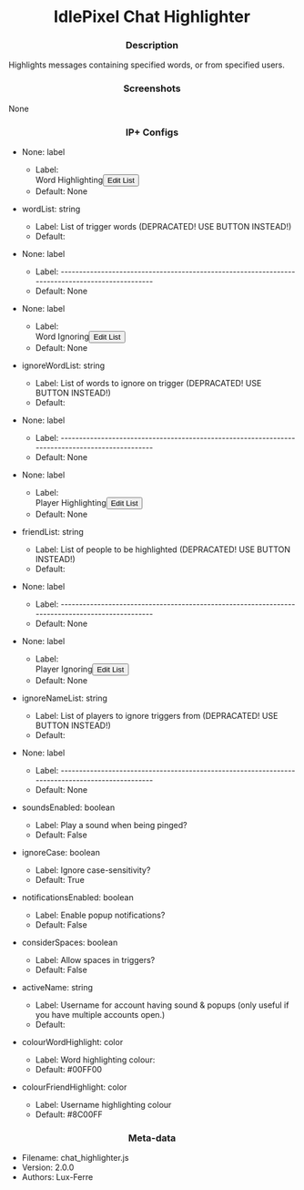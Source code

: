 <h1 align="center">IdlePixel Chat Highlighter</h1>

<h3 align="center"> Description</h3>

Highlights messages containing specified words, or from specified users.

<h3 align="center"> Screenshots</h3>

None

<h3 align="center"> IP+ Configs</h3>

 - None: label
   - Label: <div class="d-flex w-100"><span class="align-self-center col-6">Word Highlighting</span><span class="col-6"><button class="btn btn-primary" type="button" onclick="IdlePixelPlus.plugins.highlighting.showModal('word_set')">Edit List</button></span></div>
   - Default: None

 - wordList: string
   - Label: List of trigger words (DEPRACATED! USE BUTTON INSTEAD!)
   - Default: 

 - None: label
   - Label: ------------------------------------------------------------------------------------------------
   - Default: None

 - None: label
   - Label: <div class="d-flex w-100"><span class="align-self-center col-6">Word Ignoring</span><span class="col-6"><button class="btn btn-primary" type="button" onclick="IdlePixelPlus.plugins.highlighting.showModal('ignore_word_set')">Edit List</button></span></div>
   - Default: None

 - ignoreWordList: string
   - Label: List of words to ignore on trigger (DEPRACATED! USE BUTTON INSTEAD!)
   - Default: 

 - None: label
   - Label: ------------------------------------------------------------------------------------------------
   - Default: None

 - None: label
   - Label: <div class="d-flex w-100"><span class="align-self-center col-6">Player Highlighting</span><span class="col-6"><button class="btn btn-primary" type="button" onclick="IdlePixelPlus.plugins.highlighting.showModal('user_set')">Edit List</button></span></div>
   - Default: None

 - friendList: string
   - Label: List of people to be highlighted (DEPRACATED! USE BUTTON INSTEAD!)
   - Default: 

 - None: label
   - Label: ------------------------------------------------------------------------------------------------
   - Default: None

 - None: label
   - Label: <div class="d-flex w-100"><span class="align-self-center col-6">Player Ignoring</span><span class="col-6"><button class="btn btn-primary" type="button" onclick="IdlePixelPlus.plugins.highlighting.showModal('ignore_user_set')">Edit List</button></span></div>
   - Default: None

 - ignoreNameList: string
   - Label: List of players to ignore triggers from (DEPRACATED! USE BUTTON INSTEAD!)
   - Default: 

 - None: label
   - Label: ------------------------------------------------------------------------------------------------
   - Default: None

 - soundsEnabled: boolean
   - Label: Play a sound when being pinged?
   - Default: False

 - ignoreCase: boolean
   - Label: Ignore case-sensitivity?
   - Default: True

 - notificationsEnabled: boolean
   - Label: Enable popup notifications?
   - Default: False

 - considerSpaces: boolean
   - Label: Allow spaces in triggers?
   - Default: False

 - activeName: string
   - Label: Username for account having sound & popups (only useful if you have multiple accounts open.)
   - Default: 

 - colourWordHighlight: color
   - Label: Word highlighting colour:
   - Default: #00FF00

 - colourFriendHighlight: color
   - Label: Username highlighting colour
   - Default: #8C00FF



<h3 align="center"> Meta-data</h3>

 - Filename: chat_highlighter.js
 - Version: 2.0.0
 - Authors: Lux-Ferre
